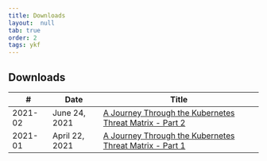 ```yaml
---
title: Downloads
layout:  null
tab: true
order: 2
tags: ykf
---
```


## Downloads


| # | Date |  Title | 
| -------- | -------- | ----------- | 
| 2021-02 | June 24, 2021 | [A Journey Through the Kubernetes Threat Matrix - Part 2](https://github.com/handfields/go-rce-kubernetes/blob/37f7aceaed4fa01dde93a314810ec538e193d707/00-presentation/OWASP%20Waterloo%2002%20-%20Kubernetes%20Threat%20Matrix.pptx) | 
| 2021-01 | April 22, 2021 | [A Journey Through the Kubernetes Threat Matrix - Part 1](https://github.com/handfields/go-rce-kubernetes/blob/d86eb04165503309b01301a08b5d0a41077ab0b4/00-presentation/OWASP%20Waterloo%2001%20-%20Kubernetes%20Threat%20Matrix.pptx) | 


<br>
